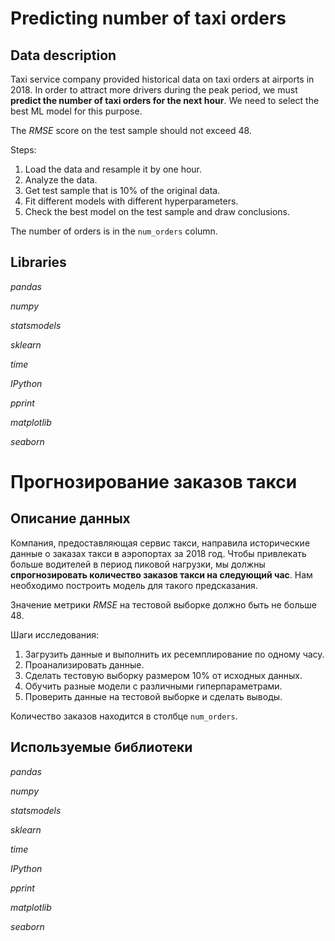 #  Predicting number of taxi orders

## Data description

Taxi service company provided historical data on taxi orders at airports in 2018. In order to attract more drivers during the peak period, we must **predict the number of taxi orders for the next hour**. We need to select the best ML model for this purpose.

The *RMSE* score on the test sample should not exceed 48.

Steps:

1. Load the data and resample it by one hour.
2. Analyze the data.
3. Get test sample that is 10% of the original data.
4. Fit different models with different hyperparameters.
5. Check the best model on the test sample and draw conclusions.

The number of orders is in the `num_orders` column.

## Libraries

*pandas*

*numpy*

*statsmodels*

*sklearn*

*time*

*IPython*

*pprint*

*matplotlib*

*seaborn*

#  Прогнозирование заказов такси

## Описание данных

Компания, предоставляющая сервис такси, направила исторические данные о заказах такси в аэропортах за 2018 год. Чтобы привлекать больше водителей в период пиковой нагрузки, мы должны **спрогнозировать количество заказов такси на следующий час**. Нам необходимо построить модель для такого предсказания.

Значение метрики *RMSE* на тестовой выборке должно быть не больше 48.

Шаги исследования:

1. Загрузить данные и выполнить их ресемплирование по одному часу.
2. Проанализировать данные.
3. Сделать тестовую выборку размером 10% от исходных данных.
4. Обучить разные модели с различными гиперпараметрами.
5. Проверить данные на тестовой выборке и сделать выводы.


Количество заказов находится в столбце `num_orders`.

## Используемые библиотеки

*pandas*

*numpy*

*statsmodels*

*sklearn*

*time*

*IPython*

*pprint*

*matplotlib*

*seaborn*